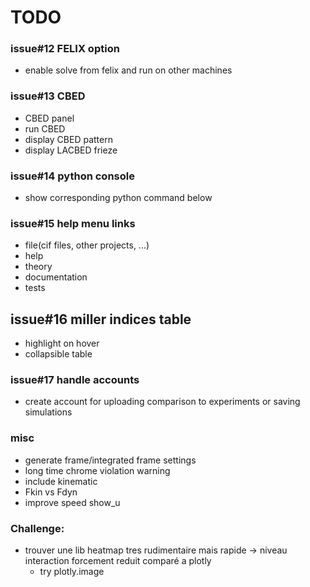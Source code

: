 # TODO

### issue#12 FELIX option
- enable solve from felix and run on other machines

### issue#13 CBED
- CBED panel
- run CBED
- display CBED pattern
- display LACBED frieze

### issue#14 python console
  - show corresponding python command below

### issue#15 help menu links
- file(cif files, other projects, ...)
- help
- theory
- documentation
- tests

## issue#16 miller indices table
- highlight on hover
- collapsible table

### issue#17 handle accounts
- create account for uploading comparison to experiments or saving simulations

### misc
- generate frame/integrated frame settings
- long time chrome violation warning
- include kinematic
- Fkin vs Fdyn
- improve speed show_u

### Challenge:
- trouver une lib heatmap tres rudimentaire mais rapide -> niveau interaction forcement reduit comparé a plotly
    - try plotly.image
